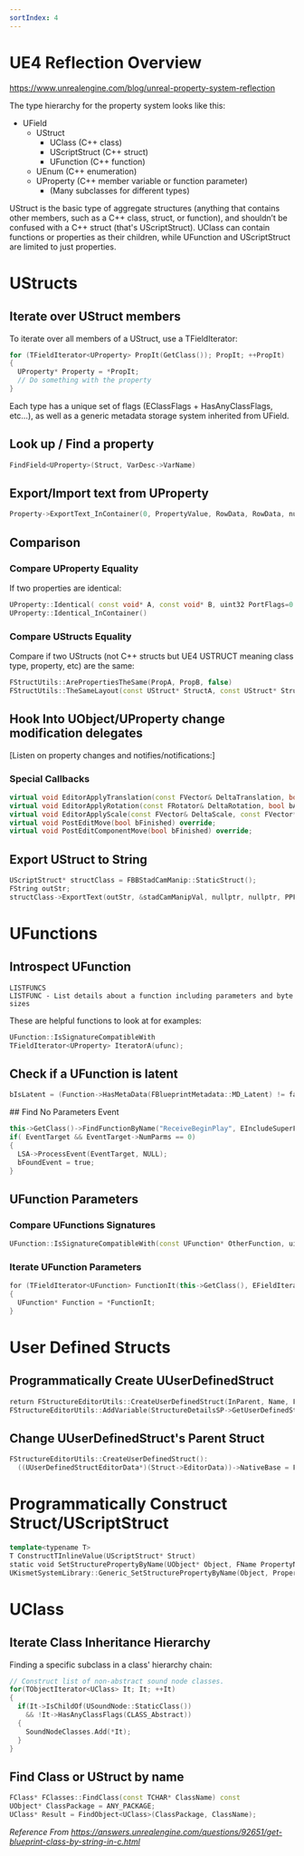 ```yaml
---
sortIndex: 4
---
```


# UE4 Reflection Overview

<https://www.unrealengine.com/blog/unreal-property-system-reflection>

The type hierarchy for the property system looks like this:

- UField
  - UStruct
    - UClass (C++ class)
    - UScriptStruct (C++ struct)
    - UFunction (C++ function)
  - UEnum (C++ enumeration)
  - UProperty (C++ member variable or function parameter)
    - (Many subclasses for different types)

UStruct is the basic type of aggregate structures (anything that contains other members, such as a C++ class, struct, or function), and shouldn’t be confused with a C++ struct (that's UScriptStruct). UClass can contain functions or properties as their children, while UFunction and UScriptStruct are limited to just properties.

# UStructs

## Iterate over UStruct members

To iterate over all members of a UStruct, use a TFieldIterator:

```cpp
for (TFieldIterator<UProperty> PropIt(GetClass()); PropIt; ++PropIt)
{
  UProperty* Property = *PropIt;
  // Do something with the property
}
```

Each type has a unique set of flags (EClassFlags + HasAnyClassFlags, etc…), as well as a generic metadata storage system inherited from UField.

## Look up / Find a property

```cpp
FindField<UProperty>(Struct, VarDesc->VarName)
```

## Export/Import text from UProperty

```cpp
Property->ExportText_InContainer(0, PropertyValue, RowData, RowData, nullptr, PPF_None);
```

## Comparison

### Compare UProperty Equality

If two properties are identical:

```cpp
UProperty::Identical( const void* A, const void* B, uint32 PortFlags=0 )
UProperty::Identical_InContainer()
```

### Compare UStructs Equality

Compare if two UStructs (not C++ structs but UE4 USTRUCT meaning class type, property, etc) are the same:

```cpp
FStructUtils::ArePropertiesTheSame(PropA, PropB, false)
FStructUtils::TheSameLayout(const UStruct* StructA, const UStruct* StructB, bool bCheckPropertiesNames)
```

## Hook Into UObject/UProperty change modification delegates

[Listen on property changes and notifies/notifications:]

### Special Callbacks

```cpp
virtual void EditorApplyTranslation(const FVector& DeltaTranslation, bool bAltDown, bool bShiftDown, bool bCtrlDown) override;
virtual void EditorApplyRotation(const FRotator& DeltaRotation, bool bAltDown, bool bShiftDown, bool bCtrlDown) override;
virtual void EditorApplyScale(const FVector& DeltaScale, const FVector* PivotLocation, bool bAltDown, bool bShiftDown, bool bCtrlDown) override;
virtual void PostEditMove(bool bFinished) override;
virtual void PostEditComponentMove(bool bFinished) override;
```

## Export UStruct to String

```cpp
UScriptStruct* structClass = FBBStadCamManip::StaticStruct();
FString outStr;
structClass->ExportText(outStr, &stadCamManipVal, nullptr, nullptr, PPF_None, nullptr);
```

# UFunctions

## Introspect UFunction

```ue4c
LISTFUNCS
LISTFUNC - List details about a function including parameters and byte sizes
```

These are helpful functions to look at for examples:

```cpp
UFunction::IsSignatureCompatibleWith
TFieldIterator<UProperty> IteratorA(ufunc);
```

## Check if a UFunction is latent

```cpp
bIsLatent = (Function->HasMetaData(FBlueprintMetadata::MD_Latent) != false);
```

## Find No Parameters Event

```cpp
this->GetClass()->FindFunctionByName("ReceiveBeginPlay", EIncludeSuperFlag::ExcludeSuper)UFunction* EventTarget = this->FindFunction(EventName);
if( EventTarget && EventTarget->NumParms == 0)
{
  LSA->ProcessEvent(EventTarget, NULL);
  bFoundEvent = true;
}
```

## UFunction Parameters

### Compare UFunctions Signatures

```cpp
UFunction::IsSignatureCompatibleWith(const UFunction* OtherFunction, uint64 IgnoreFlags) const
```

### Iterate UFunction Parameters

```cpp
for (TFieldIterator<UFunction> FunctionIt(this->GetClass(), EFieldIteratorFlags::ExcludeSuper); FunctionIt; ++FunctionIt)
{
  UFunction* Function = *FunctionIt;
}
```


# User Defined Structs

## Programmatically Create UUserDefinedStruct

```cpp
return FStructureEditorUtils::CreateUserDefinedStruct(InParent, Name, Flags);
FStructureEditorUtils::AddVariable(StructureDetailsSP->GetUserDefinedStruct(), InitialPinType);
```

## Change UUserDefinedStruct's Parent Struct

```cpp
FStructureEditorUtils::CreateUserDefinedStruct():
  ((UUserDefinedStructEditorData*)(Struct->EditorData))->NativeBase = FNativeBaseS::StaticStruct();
```


# Programmatically Construct Struct/UScriptStruct

```cpp
template<typename T>
T ConstructTInlineValue(UScriptStruct* Struct)
static void SetStructurePropertyByName(UObject* Object, FName PropertyName, const T& Value)
UKismetSystemLibrary::Generic_SetStructurePropertyByName(Object, PropertyName, &Value);
```

# UClass

## Iterate Class Inheritance Hierarchy

Finding a specific subclass in a class' hierarchy chain:

```cpp
// Construct list of non-abstract sound node classes.
for(TObjectIterator<UClass> It; It; ++It)
{
  if(It->IsChildOf(USoundNode::StaticClass())
    && !It->HasAnyClassFlags(CLASS_Abstract))
  {
    SoundNodeClasses.Add(*It);
  }
}
```

## Find Class or UStruct by name

```cpp
FClass* FClasses::FindClass(const TCHAR* ClassName) const
UObject* ClassPackage = ANY_PACKAGE;
UClass* Result = FindObject<UClass>(ClassPackage, ClassName);
```

*Reference From <https://answers.unrealengine.com/questions/92651/get-blueprint-class-by-string-in-c.html>*
